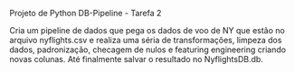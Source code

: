 Projeto de Python DB-Pipeline - Tarefa 2

Cria um pipeline de dados que pega os dados de voo de NY que estão no arquivo nyflights.csv e realiza uma séria de transformações, limpeza dos dados, padronização, checagem de nulos e featuring engineering criando novas colunas. Até finalmente salvar o resultado no NyflightsDB.db.